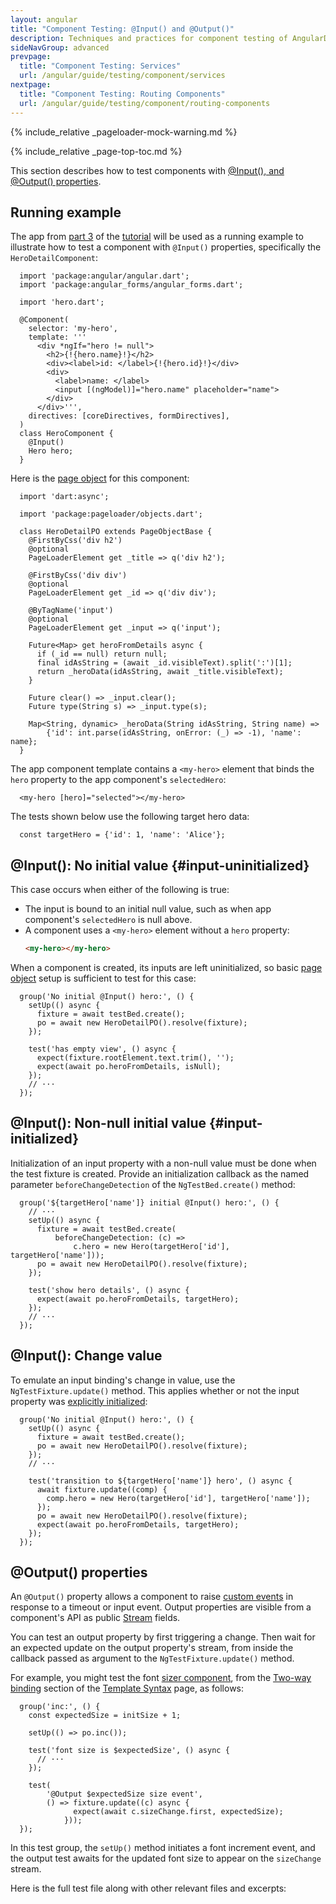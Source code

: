 ```yaml
---
layout: angular
title: "Component Testing: @Input() and @Output()"
description: Techniques and practices for component testing of AngularDart apps.
sideNavGroup: advanced
prevpage:
  title: "Component Testing: Services"
  url: /angular/guide/testing/component/services
nextpage:
  title: "Component Testing: Routing Components"
  url: /angular/guide/testing/component/routing-components
---
```

{% include_relative _pageloader-mock-warning.md %}

<?code-excerpt path-base="examples/ng/doc"?>

{% include_relative _page-top-toc.md %}

This section describes how to test components with [@Input(), and @Output()
properties](/angular/guide/template-syntax#inputs-outputs).

## Running example

The app from [part 3][] of the [tutorial][] will be used as a running example
to illustrate how to test a component with `@Input()` properties, specifically
the `HeroDetailComponent`:

<?code-excerpt "toh-3/lib/src/hero_component.dart" title?>
```
  import 'package:angular/angular.dart';
  import 'package:angular_forms/angular_forms.dart';

  import 'hero.dart';

  @Component(
    selector: 'my-hero',
    template: '''
      <div *ngIf="hero != null">
        <h2>{!{hero.name}!}</h2>
        <div><label>id: </label>{!{hero.id}!}</div>
        <div>
          <label>name: </label>
          <input [(ngModel)]="hero.name" placeholder="name">
        </div>
      </div>''',
    directives: [coreDirectives, formDirectives],
  )
  class HeroComponent {
    @Input()
    Hero hero;
  }
```

Here is the [page object][] for this component:

<?code-excerpt "toh-3/test/hero_detail_po.dart" title?>
```
  import 'dart:async';

  import 'package:pageloader/objects.dart';

  class HeroDetailPO extends PageObjectBase {
    @FirstByCss('div h2')
    @optional
    PageLoaderElement get _title => q('div h2');

    @FirstByCss('div div')
    @optional
    PageLoaderElement get _id => q('div div');

    @ByTagName('input')
    @optional
    PageLoaderElement get _input => q('input');

    Future<Map> get heroFromDetails async {
      if (_id == null) return null;
      final idAsString = (await _id.visibleText).split(':')[1];
      return _heroData(idAsString, await _title.visibleText);
    }

    Future clear() => _input.clear();
    Future type(String s) => _input.type(s);

    Map<String, dynamic> _heroData(String idAsString, String name) =>
        {'id': int.parse(idAsString, onError: (_) => -1), 'name': name};
  }
```

The app component template contains a `<my-hero>` element that binds the
`hero` property to the app component's `selectedHero`:

<?code-excerpt "toh-3/lib/app_component.html (my-hero)" title?>
```
  <my-hero [hero]="selected"></my-hero>
```

The tests shown below use the following target hero data:

<?code-excerpt "toh-3/test/hero_detail_test.dart (targetHero)" title?>
```
  const targetHero = {'id': 1, 'name': 'Alice'};
```

## @Input(): No initial value {#input-uninitialized}

This case occurs when either of the following is true:

- The input is bound to an initial null value,
  such as when app component's `selectedHero` is null above.
- A component uses a `<my-hero>` element without a `hero` property:
  ```html
  <my-hero></my-hero>
    ```

When a component is created, its inputs are left uninitialized, so
basic [page object][] setup is sufficient to test for this case:

<?code-excerpt "toh-3/test/hero_detail_test.dart (no initial hero)" title?>
```
  group('No initial @Input() hero:', () {
    setUp(() async {
      fixture = await testBed.create();
      po = await new HeroDetailPO().resolve(fixture);
    });

    test('has empty view', () async {
      expect(fixture.rootElement.text.trim(), '');
      expect(await po.heroFromDetails, isNull);
    });
    // ···
  });
```

## @Input(): Non-null initial value {#input-initialized}

Initialization of an input property with a non-null value must be done when
the test fixture is created. Provide an initialization callback as the
named parameter `beforeChangeDetection` of the `NgTestBed.create()` method:

<?code-excerpt "toh-3/test/hero_detail_test.dart (initial hero)" title?>
```
  group('${targetHero['name']} initial @Input() hero:', () {
    // ···
    setUp(() async {
      fixture = await testBed.create(
          beforeChangeDetection: (c) =>
              c.hero = new Hero(targetHero['id'], targetHero['name']));
      po = await new HeroDetailPO().resolve(fixture);
    });

    test('show hero details', () async {
      expect(await po.heroFromDetails, targetHero);
    });
    // ···
  });
```

## @Input(): Change value

To emulate an input binding's change in value, use the
`NgTestFixture.update()` method. This applies whether or not the input
property was [explicitly initialized](#input-initialized):

<?code-excerpt "toh-3/test/hero_detail_test.dart (transition to hero)" title?>
```
  group('No initial @Input() hero:', () {
    setUp(() async {
      fixture = await testBed.create();
      po = await new HeroDetailPO().resolve(fixture);
    });
    // ···

    test('transition to ${targetHero['name']} hero', () async {
      await fixture.update((comp) {
        comp.hero = new Hero(targetHero['id'], targetHero['name']);
      });
      po = await new HeroDetailPO().resolve(fixture);
      expect(await po.heroFromDetails, targetHero);
    });
  });
```

## @Output() properties

An `@Output()` property allows a component to raise [custom events][]
in response to a timeout or input event. Output properties are
visible from a component's API as public [Stream][] fields.

You can test an output property by first triggering a change. Then
wait for an expected update on the output property's stream, from
inside the callback passed as argument to the `NgTestFixture.update()` method.

For example, you might test the font [sizer component][], from the
[Two-way binding][] section of the [Template Syntax][] page, as follows:

<?code-excerpt "template-syntax/test/sizer_test.dart (Output after inc)" title?>
```
  group('inc:', () {
    const expectedSize = initSize + 1;

    setUp(() => po.inc());

    test('font size is $expectedSize', () async {
      // ···
    });

    test(
        '@Output $expectedSize size event',
        () => fixture.update((c) async {
              expect(await c.sizeChange.first, expectedSize);
            }));
  });
```

In this test group, the `setUp()` method initiates a font increment event,
and the output test awaits for the updated font size to appear on the
`sizeChange` stream.

Here is the full test file along with other relevant files and excerpts:

<?code-excerpt path-base="examples/ng/doc/template-syntax"?>

<code-tabs>
  <?code-pane "test/sizer_test.dart (full)" region="" linenums?>
  <?code-pane "test/sizer_po.dart" linenums?>
  <?code-pane "lib/src/sizer_component.dart" linenums?>
  <?code-pane "lib/app_component.html (template excerpt)" region="two-way-1" linenums?>
</code-tabs>

[custom events]: /angular/guide/template-syntax#custom-events
[page object]: page-objects
[part 3]: /angular/tutorial/toh-pt3
[Stream]: {{site.dart_api}}/{{site.data.pkg-vers.SDK.channel}}/dart-async/Stream-class.html
[sizer component]: /angular/guide/template-syntax#two-way
[Two-way binding]: /angular/guide/template-syntax#two-way
[Template Syntax]: /angular/guide/template-syntax
[tutorial]: /angular/tutorial
